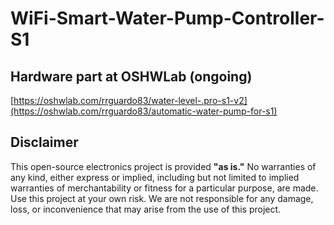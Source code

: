 # WiFi-Smart-Water-Pump-Controller-S1


## Hardware part at OSHWLab (ongoing)

[https://oshwlab.com/rrguardo83/water-level-.pro-s1-v2](https://oshwlab.com/rrguardo83/automatic-water-pump-for-s1)

## Disclaimer

This open-source electronics project is provided **"as is."** No warranties of any kind, 
either express or implied, including but not limited to implied warranties of 
merchantability or fitness for a particular purpose, are made. Use this project at 
your own risk. We are not responsible for any damage, loss, or inconvenience that 
may arise from the use of this project.
